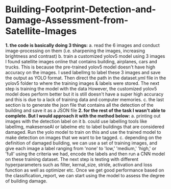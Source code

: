 # Building-Footprint-Detection-and-Damage-Assessment-from-Satellite-Images

**1. the code is basically doing 3 things:**
   a. read the 6 images and conduct image-processing on them (i.e. sharpening the images, increasing brightness and contrast)
   b. train a customized yolov5 model using 3 images I found satellite images online that contains building, airplanes, cars and trucks. This is because the pre-trained yolov5 model doesn't have high accuracy on the images. 
   I used labelImg to label these 3 images and save the output as YOLO format. Then direct the path in the dataset.yml file in the yolov5 folder to where the training images & labels were stored. The next step is training the model with the data
   However, the customized yolov5 model does perform better but it is still doesn't have a super high accuracy and this is due to a lack of training data and computer memories.
   c. the last section is to generate the json file that contains all the detection of the building and save it as a JSON file
**2. for the rest of the task I wasn't able to complete. But I would approach it with the method below:**
   a. printing out images with the detection label on it
   b. could use labelling tools like labelImg, makesenseAI or labelme etc to label buildings that are considered damaged. Run the yolo model to train on this and use the trained model to make detection on images that we want to be tagged. 
   c. depending on the definition of damaged building, we can use a set of training images, and give each image a label ranging from 'none' to 'low,' 'medium,' 'high,' or 'full' using the criteria we had, encode the labels and then run a CNN model on these training dataset. The next step is testing with different hyperparameters such as filter, kernal_size, stride, activation and loss function as well as optimizer etc. Once we get good performance based on the classification_report, we can start using the model to assess the degree of building damage.
